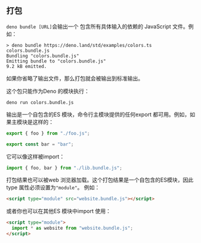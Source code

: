 ## 打包

`deno bundle [URL]`会输出一个 包含所有具体输入的依赖的 JavaScript 文件。例如：

```
> deno bundle https://deno.land/std/examples/colors.ts colors.bundle.js
Bundling "colors.bundle.js"
Emitting bundle to "colors.bundle.js"
9.2 kB emitted.
```

如果你省略了输出文件，那么打包就会被输出到标准输出。

这个包只能作为Deno 的模块执行：

```
deno run colors.bundle.js
```

输出是一个自包含的ES 模块，命令行主模块提供的任何export 都可用。例如，如果主模块是这样的：

```ts
export { foo } from "./foo.js";

export const bar = "bar";
```

它可以像这样被import：

```ts
import { foo, bar } from "./lib.bundle.js";
```

打包结果也可以被web 浏览器加载。这个打包结果是一个自包含的ES模块，因此type 属性必须设置为`"module"`。
例如：

```html
<script type="module" src="website.bundle.js"></script>
```

或者你也可以在其他ES 模块中import 使用：

```html
<script type="module">
  import * as website from "website.bundle.js";
</script>
```
